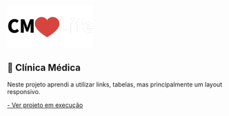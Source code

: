 <img src="./src/img/logo.png"/>

## 🥼 Clínica Médica
Neste projeto aprendi a utilizar links, tabelas, mas principalmente um layout responsivo.

<a href="https://projeto-clinica-responsivo.vercel.app/">- Ver projeto em execução</a>